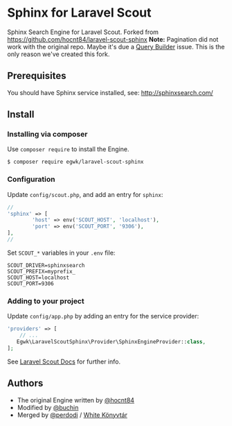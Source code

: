 # Sphinx for Laravel Scout

Sphinx Search Engine for Laravel Scout.
Forked from https://github.com/hocnt84/laravel-scout-sphinx
**Note:** Pagination did not work with the original repo. Maybe it's due a [Query Builder](https://github.com/FoolCode/SphinxQL-Query-Builder) issue. This is the only reason we've created this fork.

## Prerequisites

You should have Sphinx service installed, see: http://sphinxsearch.com/

## Install

### Installing via composer

Use `composer require` to install the Engine.

```
$ composer require egwk/laravel-scout-sphinx
```

### Configuration

Update `config/scout.php`, and add an entry for `sphinx`:

```php
//
'sphinx' => [
        'host' => env('SCOUT_HOST', 'localhost'),
        'port' => env('SCOUT_PORT', '9306'),
],
//
```

Set `SCOUT_*` variables in your `.env` file:

```
SCOUT_DRIVER=sphinxsearch
SCOUT_PREFIX=myprefix_
SCOUT_HOST=localhost
SCOUT_PORT=9306
```

### Adding to your project

Update `config/app.php` by adding an entry for the service provider:

```php
'providers' => [
    // ...
   Egwk\LaravelScoutSphinx\Provider\SphinxEngineProvider::class,
];
```


See [Laravel Scout Docs](https://laravel.com/docs/5.5/scout) for further info.

## Authors
* The original Engine written by [@hocnt84](https://github.com/hocnt84/laravel-scout-sphinx)
* Modified by [@buchin](https://github.com/buchin/laravel-scout-sphinx)
* Merged by [@perdodi](https://github.com/perdodi) / [White Könyvtár](https://white-konyvtar.hu)
